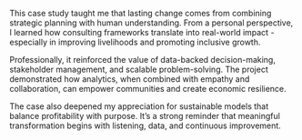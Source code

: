 This case study taught me that lasting change comes from combining strategic planning with human understanding. 
From a personal perspective, I learned how consulting frameworks translate into real-world impact - especially in improving livelihoods and promoting inclusive growth.

Professionally, it reinforced the value of data-backed decision-making, stakeholder management, and scalable problem-solving. 
The project demonstrated how analytics, when combined with empathy and collaboration, can empower communities and create economic resilience.

The case also deepened my appreciation for sustainable models that balance profitability with purpose. 
It’s a strong reminder that meaningful transformation begins with listening, data, and continuous improvement.
